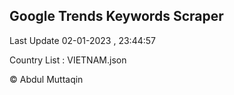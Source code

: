 

## Google Trends Keywords Scraper 
 
Last Update 02-01-2023 , 23:44:57

Country List :
VIETNAM.json



© Abdul Muttaqin 
